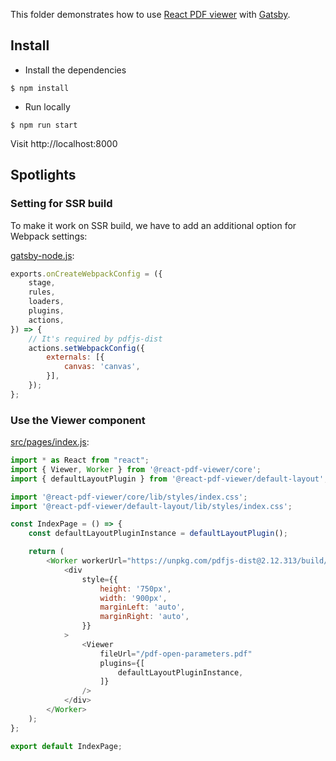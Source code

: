This folder demonstrates how to use [React PDF viewer](https://react-pdf-viewer.dev) with [Gatsby](https://www.gatsbyjs.com).

## Install

* Install the dependencies

```console
$ npm install
```

* Run locally

```console
$ npm run start
```

Visit http://localhost:8000

## Spotlights

### Setting for SSR build

To make it work on SSR build, we have to add an additional option for Webpack settings:

[gatsby-node.js](gatsby-node.js):

```js
exports.onCreateWebpackConfig = ({
    stage,
    rules,
    loaders,
    plugins,
    actions,
}) => {
    // It's required by pdfjs-dist
    actions.setWebpackConfig({
        externals: [{
            canvas: 'canvas',
        }],
    });
};
```

### Use the Viewer component

[src/pages/index.js](src/pages/index.js):

```js
import * as React from "react";
import { Viewer, Worker } from '@react-pdf-viewer/core';
import { defaultLayoutPlugin } from '@react-pdf-viewer/default-layout';

import '@react-pdf-viewer/core/lib/styles/index.css';
import '@react-pdf-viewer/default-layout/lib/styles/index.css';

const IndexPage = () => {
    const defaultLayoutPluginInstance = defaultLayoutPlugin();

    return (
        <Worker workerUrl="https://unpkg.com/pdfjs-dist@2.12.313/build/pdf.worker.js">
            <div
                style={{
                    height: '750px',
                    width: '900px',
                    marginLeft: 'auto',
                    marginRight: 'auto',
                }}
            >
                <Viewer
                    fileUrl="/pdf-open-parameters.pdf"
                    plugins={[
                        defaultLayoutPluginInstance,
                    ]}
                />
            </div>
        </Worker>
    );
};

export default IndexPage;
```